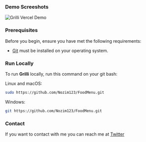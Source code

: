 ### Demo Screeshots

![Grilli Vercel Demo]()

### Prerequisites

Before you begin, ensure you have met the following requirements:

* [Git](https://git-scm.com/downloads "Download Git") must be installed on your operating system.

### Run Locally

To run **Grilli** locally, run this command on your git bash:

Linux and macOS:

```bash
sudo https://github.com/Nozim123/FoodMenu.git
```

Windows:

```bash
git https://github.com/Nozim123/FoodMenu.git
```

### Contact

If you want to contact with me you can reach me at [Twitter]()
